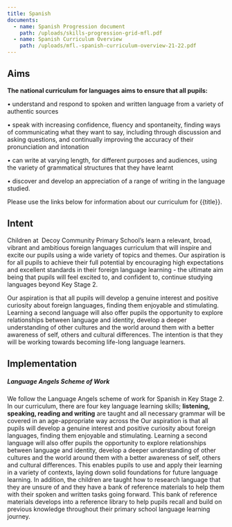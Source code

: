 ```yaml
---
title: Spanish
documents:
  - name: Spanish Progression document
    path: /uploads/skills-progression-grid-mfl.pdf
  - name: Spanish Curriculum Overview
    path: /uploads/mfl.-spanish-curriculum-overview-21-22.pdf
---
```

## Aims

**The national curriculum for languages aims to ensure that all pupils:**

•	understand and respond to spoken and written language from a variety of authentic sources 

•	speak with increasing confidence, fluency and spontaneity, finding ways of communicating what they want to say, including through discussion and asking questions, and continually improving the accuracy of their pronunciation and intonation 

•	can write at varying length, for different purposes and audiences, using the variety of grammatical structures that they have learnt 

•	discover and develop an appreciation of a range of writing in the language studied.

Please use the links below for information about our curriculum for {{title}}.

## Intent

Children at  Decoy Community Primary School’s learn a relevant, broad, vibrant and ambitious foreign languages curriculum that will inspire and excite our pupils using a wide variety of topics and themes. Our aspiration is for all pupils to achieve their full potential by encouraging high expectations and excellent standards in their foreign language learning - the ultimate aim being that pupils will feel excited to, and confident to, continue studying languages beyond Key Stage 2.

Our aspiration is that all pupils will develop a genuine interest and positive curiosity about foreign languages, finding them enjoyable and stimulating. Learning a second language will also offer pupils the opportunity to explore relationships between language and identity, develop a deeper understanding of other cultures and the world around them with a better awareness of self, others and cultural differences. The intention is that they will be working towards becoming life-long language learners.

## Implementation

##### Language Angels Scheme of Work

We follow the Language Angels scheme of work for Spanish in Key Stage 2. In our curriculum, there are four key language learning skills; **listening, speaking, reading and writing** are taught and all necessary grammar will be covered in an age-appropriate way across the Our aspiration is that all pupils will develop a genuine interest and positive curiosity about foreign languages, finding them enjoyable and stimulating. Learning a second language will also offer pupils the opportunity to explore relationships between language and identity, develop a deeper understanding of other cultures and the world around them with a better awareness of self, others and cultural differences. This enables pupils to use and apply their learning in a variety of contexts, laying down solid foundations for future language learning. In addition, the children are taught how to research language that they are unsure of and they have a bank of reference materials to help them with their spoken and written tasks going forward. This bank of reference materials develops into a reference library to help pupils recall and build on previous knowledge throughout their primary school language learning journey.
